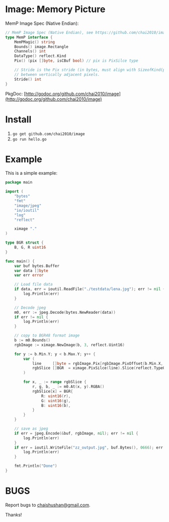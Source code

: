 # Image: Memory Picture

MemP Image Spec (Native Endian):

```Go
// MemP Image Spec (Native Endian), see https://github.com/chai2010/image.
type MemP interface {
	MemPMagic() string
	Bounds() image.Rectangle
	Channels() int
	DataType() reflect.Kind
	Pix() (pix []byte, isCBuf bool) // pix is PixSilce type

	// Stride is the Pix stride (in bytes, must align with SizeofKind(p.DataType))
	// between vertically adjacent pixels.
	Stride() int
}
```

PkgDoc: [http://godoc.org/github.com/chai2010/image](http://godoc.org/github.com/chai2010/image)

Install
=======

1. `go get github.com/chai2010/image`
2. `go run hello.go`


Example
=======

This is a simple example:

```Go
package main

import (
	"bytes"
	"fmt"
	"image/jpeg"
	"io/ioutil"
	"log"
	"reflect"

	ximage "."
)

type BGR struct {
	B, G, R uint16
}

func main() {
	var buf bytes.Buffer
	var data []byte
	var err error

	// Load file data
	if data, err = ioutil.ReadFile("./testdata/lena.jpg"); err != nil {
		log.Println(err)
	}

	// Decode jpeg
	m0, err := jpeg.Decode(bytes.NewReader(data))
	if err != nil {
		log.Println(err)
	}

	// copy to BGR48 format image
	b := m0.Bounds()
	rgbImage := ximage.NewImage(b, 3, reflect.Uint16)

	for y := b.Min.Y; y < b.Max.Y; y++ {
		var (
			line     []byte = rgbImage.Pix[rgbImage.PixOffset(b.Min.X, y):][:rgbImage.Stride]
			rgbSlice []BGR  = ximage.PixSilce(line).Slice(reflect.TypeOf([]BGR(nil))).([]BGR)
		)

		for x, _ := range rgbSlice {
			r, g, b, _ := m0.At(x, y).RGBA()
			rgbSlice[x] = BGR{
				R: uint16(r),
				G: uint16(g),
				B: uint16(b),
			}
		}
	}

	// save as jpeg
	if err = jpeg.Encode(&buf, rgbImage, nil); err != nil {
		log.Println(err)
	}
	if err = ioutil.WriteFile("zz_output.jpg", buf.Bytes(), 0666); err != nil {
		log.Println(err)
	}

	fmt.Println("Done")
}
```

BUGS
====

Report bugs to <chaishushan@gmail.com>.

Thanks!
